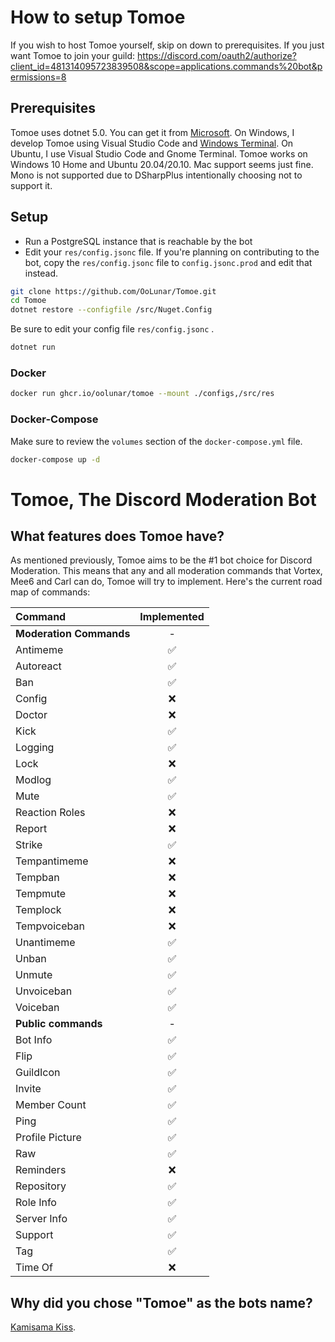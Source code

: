 # How to setup Tomoe

If you wish to host Tomoe yourself, skip on down to prerequisites. If you just want Tomoe to join your guild: https://discord.com/oauth2/authorize?client_id=481314095723839508&scope=applications.commands%20bot&permissions=8

## Prerequisites

Tomoe uses dotnet 5.0. You can get it from [Microsoft](https://dotnet.microsoft.com/download/dotnet/5.0). On Windows, I develop Tomoe using Visual Studio Code and [Windows Terminal](https://www.microsoft.com/en-us/p/windows-terminal/9n0dx20hk701). On Ubuntu, I use Visual Studio Code and Gnome Terminal. Tomoe works on Windows 10 Home and Ubuntu 20.04/20.10. Mac support seems just fine. Mono is not supported due to DSharpPlus intentionally choosing not to support it.

## Setup

* Run a PostgreSQL instance that is reachable by the bot
* Edit your `res/config.jsonc` file. If you're planning on contributing to the bot, copy the `res/config.jsonc` file to `config.jsonc.prod` and edit that instead.

``` bash
git clone https://github.com/OoLunar/Tomoe.git
cd Tomoe
dotnet restore --configfile /src/Nuget.Config
```

Be sure to edit your config file `res/config.jsonc` .

``` bash
dotnet run
```

### Docker

``` bash
docker run ghcr.io/oolunar/tomoe --mount ./configs,/src/res
```

### Docker-Compose

Make sure to review the `volumes` section of the `docker-compose.yml` file.

``` bash
docker-compose up -d
```

# Tomoe, The Discord Moderation Bot

## What features does Tomoe have?

As mentioned previously, Tomoe aims to be the #1 bot choice for Discord Moderation. This means that any and all moderation commands that Vortex, Mee6 and Carl can do, Tomoe will try to implement. Here's the current road map of commands:

| Command | Implemented |
|:-|:-:|
| **Moderation Commands** | - |
| Antimeme | ✅ |
| Autoreact | ✅ |
| Ban | ✅ |
| Config | ❌ |
| Doctor | ❌ |
| Kick | ✅ |
| Logging | ✅ |
| Lock | ❌ |
| Modlog | ✅ |
| Mute | ✅ |
| Reaction Roles | ❌ |
| Report | ❌ |
| Strike | ✅ |
| Tempantimeme | ❌ |
| Tempban | ❌ |
| Tempmute | ❌ |
| Templock | ❌ |
| Tempvoiceban | ❌ |
| Unantimeme | ✅ |
| Unban | ✅ |
| Unmute | ✅ |
| Unvoiceban | ✅ |
| Voiceban | ✅ |
| **Public commands** | - |
| Bot Info | ✅ |
| Flip | ✅ |
| GuildIcon | ✅ |
| Invite | ✅ |
| Member Count | ✅ |
| Ping | ✅ |
| Profile Picture | ✅ |
| Raw | ✅ |
| Reminders | ❌ |
| Repository | ✅ |
| Role Info | ✅ |
| Server Info | ✅ |
| Support | ✅ |
| Tag | ✅ |
| Time Of | ❌ |

## Why did you chose "Tomoe" as the bots name?

[Kamisama Kiss](https://www.funimation.com/shows/kamisama-kiss/).
